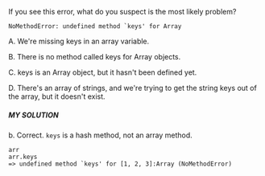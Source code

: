 If you see this error, what do you suspect is the most likely problem?

```
NoMethodError: undefined method `keys' for Array
```
A. We're missing keys in an array variable.

B. There is no method called keys for Array objects.

C. keys is an Array object, but it hasn't been defined yet.

D. There's an array of strings, and we're trying to get the string keys out of the array, but it doesn't exist.

##### MY SOLUTION
b. Correct.  ```keys``` is a hash method, not an array method.
```
arr
arr.keys
=> undefined method `keys' for [1, 2, 3]:Array (NoMethodError)
```
